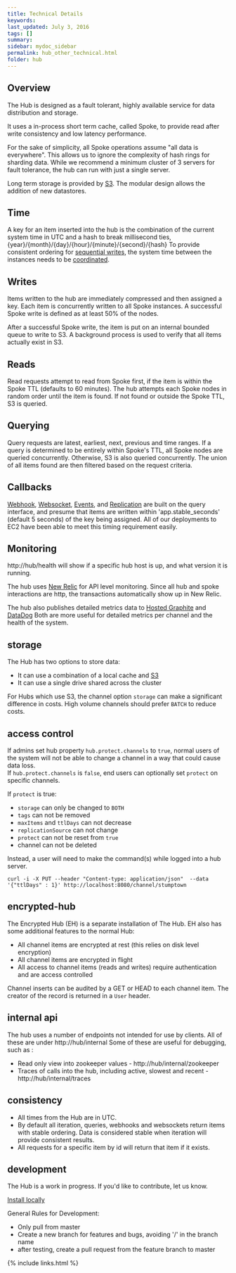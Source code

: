 ```yaml
---
title: Technical Details
keywords: 
last_updated: July 3, 2016
tags: []
summary: 
sidebar: mydoc_sidebar
permalink: hub_other_technical.html
folder: hub
---
```



## Overview

The Hub is designed as a fault tolerant, highly available service for data distribution and storage.

It uses a in-process short term cache, called Spoke, to provide read after write consistency and low latency performance.

For the sake of simplicity, all Spoke operations assume "all data is everywhere".  This allows us to ignore the complexity of hash rings for sharding data.
While we recommend a minimum cluster of 3 servers for fault tolerance, the hub can run with just a single server.

Long term storage is provided by [S3](http://aws.amazon.com/s3/).  The modular design allows the addition of new datastores.

## Time

A key for an item inserted into the hub is the combination of the current system time in UTC and a hash to break millisecond ties, {year}/{month}/{day}/{hour}/{minute}/{second}/{hash}
To provide consistent ordering for [sequential writes](hub_other_use_cases.html#sequential), the system time between the instances needs to be [coordinated](hub_other_ntp.html).

## Writes

Items written to the hub are immediately compressed and then assigned a key.  Each item is concurrently written to all Spoke instances.  A successful Spoke write is defined as at least 50% of the nodes.

After a successful Spoke write, the item is put on an internal bounded queue to write to S3. A background process is used to verify that all items actually exist in S3.

## Reads

Read requests attempt to read from Spoke first, if the item is within the Spoke TTL (defaults to 60 minutes).
The hub attempts each Spoke nodes in random order until the item is found.  If not found or outside the Spoke TTL, S3 is queried.

## Querying

Query requests are latest, earliest, next, previous and time ranges.
If a query is determined to be entirely within Spoke's TTL, all Spoke nodes are queried concurrently.
Otherwise, S3 is also queried concurrently.
The union of all items found are then filtered based on the request criteria.

## Callbacks

[Webhook](hub_notifications_webhooks.html), [Websocket](hub_notifications_websocket.html), [Events](hub_notifications_events.html), 
and [Replication](hub_channels_replication.html) are built on the query interface, 
and presume that items are written within 'app.stable_seconds' (default 5 seconds) of the key being assigned.
All of our deployments to EC2 have been able to meet this timing requirement easily.

## Monitoring

http://hub/health will show if a specific hub host is up, and what version it is running.

The hub uses [New Relic](http://newrelic.com/) for API level monitoring.  Since all hub and spoke interactions are http, the transactions automatically show up in New Relic.

The hub also publishes detailed metrics data to [Hosted Graphite](http://hostedgraphite.com/) and [DataDog](https://www.datadoghq.com/)
Both are more useful for detailed metrics per channel and the health of the system.

## storage

The Hub has two options to store data:
* It can use a combination of a local cache and [S3](https://aws.amazon.com/s3/)
* It can use a single drive shared across the cluster
 
For Hubs which use S3, the channel option `storage` can make a significant difference in costs.
High volume channels should prefer `BATCH` to reduce costs.


## access control

If admins set hub property `hub.protect.channels` to `true`, normal users of the system will not be able to change a 
channel in a way that could cause data loss.   
If `hub.protect.channels` is `false`, end users can optionally set `protect` on specific channels.

If `protect` is true:
* `storage` can only be changed to `BOTH`
* `tags` can not be removed
* `maxItems` and `ttlDays` can not decrease
* `replicationSource` can not change
* `protect` can not be reset from `true`
* channel can not be deleted

Instead, a user will need to make the command(s) while logged into a hub server.
 
```
curl -i -X PUT --header "Content-type: application/json"  --data '{"ttlDays" : 1}' http://localhost:8080/channel/stumptown
```

## encrypted-hub

The Encrypted Hub (EH) is a separate installation of The Hub.
EH also has some additional features to the normal Hub:

* All channel items are encrypted at rest (this relies on disk level encryption)
* All channel items are encrypted in flight
* All access to channel items (reads and writes) require authentication and are access controlled

Channel inserts can be audited by a GET or HEAD to each channel item.  The creator of the record is returned in a `User` header.

## internal api

The hub uses a number of endpoints not intended for use by clients.
All of these are under http://hub/internal
Some of these are useful for debugging, such as :
* Read only view into zookeeper values - http://hub/internal/zookeeper
* Traces of calls into the hub, including active, slowest and recent - http://hub/internal/traces

## consistency

* All times from the Hub are in UTC.
* By default all iteration, queries, webhooks and websockets return items with stable ordering.  Data is considered stable when iteration will provide consistent results.
* All requests for a specific item by id will return that item if it exists.


## development

The Hub is a work in progress.  If you'd like to contribute, let us know.

[Install locally](hub_install_locally.html)

General Rules for Development:
* Only pull from master
* Create a new branch for features and bugs, avoiding '/' in the branch name
* after testing, create a pull request from the feature branch to master




{% include links.html %}